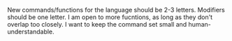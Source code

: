 New commands/functions for the language should be 2-3 letters. Modifiers should be one letter.
I am open to more fucntions, as long as they don't overlap too closely. I want to keep the command set small and human-understandable.
